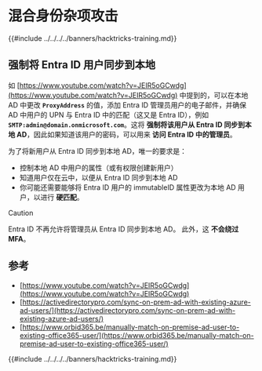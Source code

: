 # 混合身份杂项攻击

{{#include ../../../../banners/hacktricks-training.md}}

## 强制将 Entra ID 用户同步到本地

如 [https://www.youtube.com/watch?v=JEIR5oGCwdg](https://www.youtube.com/watch?v=JEIR5oGCwdg) 中提到的，可以在本地 AD 中更改 **`ProxyAddress`** 的值，添加 Entra ID 管理员用户的电子邮件，并确保 AD 中用户的 UPN 与 Entra ID 中的匹配（这又是 Entra ID），例如 **`SMTP:admin@domain.onmicrosoft.com`**。这将 **强制将该用户从 Entra ID 同步到本地 AD**，因此如果知道该用户的密码，可以用来 **访问 Entra ID 中的管理员**。

为了将新用户从 Entra ID 同步到本地 AD，唯一的要求是：

- 控制本地 AD 中用户的属性（或有权限创建新用户）
- 知道用户仅在云中，以便从 Entra ID 同步到本地 AD
- 你可能还需要能够将 Entra ID 用户的 immutableID 属性更改为本地 AD 用户，以进行 **硬匹配**。

> [!CAUTION]
> Entra ID 不再允许将管理员从 Entra ID 同步到本地 AD。
> 此外，这 **不会绕过 MFA**。

## 参考

- [https://www.youtube.com/watch?v=JEIR5oGCwdg](https://www.youtube.com/watch?v=JEIR5oGCwdg)
- [https://activedirectorypro.com/sync-on-prem-ad-with-existing-azure-ad-users/](https://activedirectorypro.com/sync-on-prem-ad-with-existing-azure-ad-users/)
- [https://www.orbid365.be/manually-match-on-premise-ad-user-to-existing-office365-user/](https://www.orbid365.be/manually-match-on-premise-ad-user-to-existing-office365-user/)

{{#include ../../../../banners/hacktricks-training.md}}
